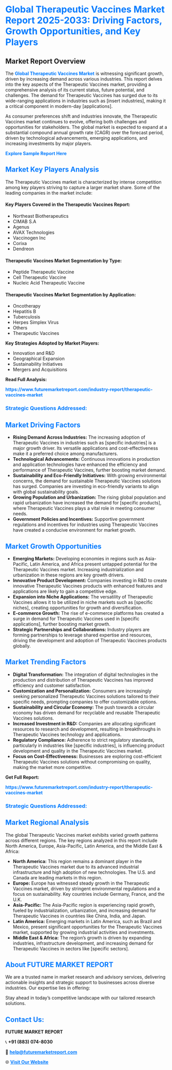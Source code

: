 <h1 style="color: #007BFF;">Global Therapeutic Vaccines Market Report 2025-2033: Driving Factors, Growth Opportunities, and Key Players</h1>

<section id="overview">
<h2>Market Report Overview</h2>
<p>The <a href="https://www.futuremarketreport.com/industry-report/therapeutic-vaccines-market" style="color: #007BFF; text-decoration: none;"><strong>Global Therapeutic Vaccines Market</strong></a> is witnessing significant growth, driven by increasing demand across various industries. This report delves into the key aspects of the Therapeutic Vaccines market, providing a comprehensive analysis of its current status, future potential, and challenges. The demand for Therapeutic Vaccines has surged due to its wide-ranging applications in industries such as [insert industries], making it a critical component in modern-day [applications].</p>
<p>As consumer preferences shift and industries innovate, the Therapeutic Vaccines market continues to evolve, offering both challenges and opportunities for stakeholders. The global market is expected to expand at a substantial compound annual growth rate (CAGR) over the forecast period, driven by technological advancements, emerging applications, and increasing investments by major players.</p>
</section>

<section id="overview">
<p><a href="https://www.futuremarketreport.com/request-sample/reportId=125575" style="color: #007BFF; text-decoration: none;"><strong>Explore Sample Report Here</strong></a></p>
</section>

<section id="key-players">
<h2 style="color: #007BFF;">Market Key Players Analysis</h2>
<p>The Therapeutic Vaccines market is characterized by intense competition among key players striving to capture a larger market share. Some of the leading companies in the market include:</p>
<h4>Key Players Covered in the Therapeutic Vaccines Report:</h4>
<ul><li>Northeast Biotherapeutics</li><li>CIMAB S.A</li><li>Agenus</li><li>AVAX Technologies</li><li>Vaccinogen Inc</li><li>Corixa</li><li>Dendreon</li></ul>
<h4>Therapeutic Vaccines Market Segmentation by Type:</h4>
<ul><li>Peptide Therapeutic Vaccine</li><li>Cell Therapeutic Vaccine</li><li>Nucleic Acid Therapeutic Vaccine</li></ul>

<h4>Therapeutic Vaccines Market Segmentation by Application:</h4>
<ul><li>Oncotherapy</li><li>Hepatitis B</li><li>Tuberculosis</li><li>Herpes Simplex Virus</li><li>Others</li><li>Therapeutic Vaccines</li></ul>
<p><strong>Key Strategies Adopted by Market Players:</strong></p>
<ul>
<li>Innovation and R&D</li>
<li>Geographical Expansion</li>
<li>Sustainability Initiatives</li>
<li>Mergers and Acquisitions</li>
</ul>
</section>

<section>
<p><strong>Read Full Analysis: </strong></p><a href="https://www.futuremarketreport.com/industry-report/therapeutic-vaccines-market" style="color: #007BFF; text-decoration: none;"><strong>https://www.futuremarketreport.com/industry-report/therapeutic-vaccines-market</strong></a>
<h3 style="color: #007BFF;">Strategic Questions Addressed:</h3>
</section>

<section id="driving-factors">
<h2 style="color: #007BFF;">Market Driving Factors</h2>
<ul>
<li><strong>Rising Demand Across Industries:</strong> The increasing adoption of Therapeutic Vaccines in industries such as [specific industries] is a major growth driver. Its versatile applications and cost-effectiveness make it a preferred choice among manufacturers.</li>
<li><strong>Technological Advancements:</strong> Continuous innovations in production and application technologies have enhanced the efficiency and performance of Therapeutic Vaccines, further boosting market demand.</li>
<li><strong>Sustainability and Eco-Friendly Initiatives:</strong> With growing environmental concerns, the demand for sustainable Therapeutic Vaccines solutions has surged. Companies are investing in eco-friendly variants to align with global sustainability goals.</li>
<li><strong>Growing Population and Urbanization:</strong> The rising global population and rapid urbanization have increased the demand for [specific products], where Therapeutic Vaccines plays a vital role in meeting consumer needs.</li>
<li><strong>Government Policies and Incentives:</strong> Supportive government regulations and incentives for industries using Therapeutic Vaccines have created a conducive environment for market growth.</li>
</ul>
</section>

<section id="growth-opportunities">
<h2 style="color: #007BFF;">Market Growth Opportunities</h2>
<ul>
<li><strong>Emerging Markets:</strong> Developing economies in regions such as Asia-Pacific, Latin America, and Africa present untapped potential for the Therapeutic Vaccines market. Increasing industrialization and urbanization in these regions are key growth drivers.</li>
<li><strong>Innovative Product Development:</strong> Companies investing in R&D to create innovative Therapeutic Vaccines products with enhanced features and applications are likely to gain a competitive edge.</li>
<li><strong>Expansion into Niche Applications:</strong> The versatility of Therapeutic Vaccines allows it to be utilized in niche markets such as [specific niches], creating opportunities for growth and diversification.</li>
<li><strong>E-commerce Growth:</strong> The rise of e-commerce platforms has created a surge in demand for Therapeutic Vaccines used in [specific applications], further boosting market growth.</li>
<li><strong>Strategic Partnerships and Collaborations:</strong> Industry players are forming partnerships to leverage shared expertise and resources, driving the development and adoption of Therapeutic Vaccines products globally.</li>
</ul>
</section>

<section id="trending-factors">
<h2 style="color: #007BFF;">Market Trending Factors</h2>
<ul>
<li><strong>Digital Transformation:</strong> The integration of digital technologies in the production and distribution of Therapeutic Vaccines has improved efficiency and customer satisfaction.</li>
<li><strong>Customization and Personalization:</strong> Consumers are increasingly seeking personalized Therapeutic Vaccines solutions tailored to their specific needs, prompting companies to offer customizable options.</li>
<li><strong>Sustainability and Circular Economy:</strong> The push towards a circular economy has driven demand for recyclable and reusable Therapeutic Vaccines solutions.</li>
<li><strong>Increased Investment in R&D:</strong> Companies are allocating significant resources to research and development, resulting in breakthroughs in Therapeutic Vaccines technology and applications.</li>
<li><strong>Regulatory Compliance:</strong> Adherence to strict regulatory standards, particularly in industries like [specific industries], is influencing product development and quality in the Therapeutic Vaccines market.</li>
<li><strong>Focus on Cost-Effectiveness:</strong> Businesses are exploring cost-efficient Therapeutic Vaccines solutions without compromising on quality, making the market more competitive.</li>
</ul>
</section>

<section>
<p><strong>Get Full Report: </strong></p><a href="https://www.futuremarketreport.com/industry-report/therapeutic-vaccines-market" style="color: #007BFF; text-decoration: none;"><strong>https://www.futuremarketreport.com/industry-report/therapeutic-vaccines-market</strong></a>
<h3 style="color: #007BFF;">Strategic Questions Addressed:</h3>
</section>


<section id="regional-analysis">
<h2 style="color: #007BFF;">Market Regional Analysis</h2>
<p>The global Therapeutic Vaccines market exhibits varied growth patterns across different regions. The key regions analyzed in this report include North America, Europe, Asia-Pacific, Latin America, and the Middle East & Africa:</p>
<ul>
<li><strong>North America:</strong> This region remains a dominant player in the Therapeutic Vaccines market due to its advanced industrial infrastructure and high adoption of new technologies. The U.S. and Canada are leading markets in this region.</li>
<li><strong>Europe:</strong> Europe has witnessed steady growth in the Therapeutic Vaccines market, driven by stringent environmental regulations and a focus on sustainability. Key countries include Germany, France, and the U.K.</li>
<li><strong>Asia-Pacific:</strong> The Asia-Pacific region is experiencing rapid growth, fueled by industrialization, urbanization, and increasing demand for Therapeutic Vaccines in countries like China, India, and Japan.</li>
<li><strong>Latin America:</strong> Emerging markets in Latin America, such as Brazil and Mexico, present significant opportunities for the Therapeutic Vaccines market, supported by growing industrial activities and investments.</li>
<li><strong>Middle East & Africa:</strong> The region’s growth is driven by expanding industries, infrastructure development, and increasing demand for Therapeutic Vaccines in sectors like [specific sectors].</li>
</ul>
</section>

<footer>
<h2 style="color: #007BFF;">About FUTURE MARKET REPORT</h2>
<p>We are a trusted name in market research and advisory services, delivering actionable insights and strategic support to businesses across diverse industries. Our expertise lies in offering:</p>

<p>Stay ahead in today’s competitive landscape with our tailored research solutions.</p>

<h2 style="color: #007BFF;">Contact Us:</h2>
<p><strong>FUTURE MARKET REPORT</strong></p>
<p>📞 <strong>+91 (883) 074-8030</strong></p>
<p>📧 <strong><a href="mailto:help@futuremarketreport.com" style="color: #007BFF;">help@futuremarketreport.com</a></strong></p>
<p>🌐 <strong><a href="https://www.futuremarketreport.com/" style="color: #007BFF;">Visit Our Website</a></strong></p>
</footer>